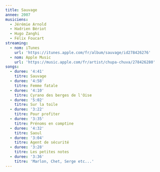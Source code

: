 ```yaml
---
title: Sauvage
annee: 2007
musiciens:
  - Jérémie Arnold
  - Hadrien Bériot
  - Hugo Zanghi
  - Félix Foucart
streaming:
  - nom: iTunes
    url: 'https://itunes.apple.com/fr/album/sauvage/id278426276'
  - nom: Apple Music
    url: 'https://music.apple.com/fr/artist/chupa-chuva/278426280'
songs:
  - duree: '4:41'
    titre: Sauvage
  - duree: '4:58'
    titre: Femme fatale
  - duree: '4:10'
    titre: Cyrano des berges de l'Oise
  - duree: '5:02'
    titre: Sur la toile
  - duree: '3:22'
    titre: Pour profiter
  - duree: '3:35'
    titre: Prénoms en comptine
  - duree: '4:32'
    titre: Saoul
  - duree: '3:04'
    titre: Agent de sécurité
  - duree: '3:28'
    titre: Les petites notes
  - duree: '3:36'
    titre: 'Marlon, Chet, Serge etc...'
---
```


